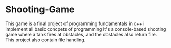# Shooting-Game
This game is a final project of programming fundamentals in c++
i implement all basic concpets of programming
It's a console-based shooting game where a tank fires at obstacles, and the obstacles also return fire.
This project also contain file handling.
